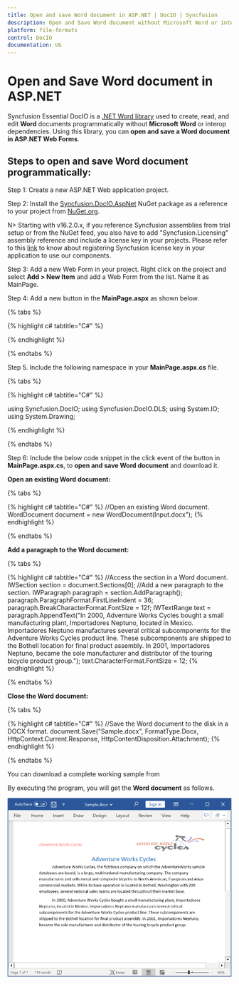 ```yaml
---
title: Open and save Word document in ASP.NET | DocIO | Syncfusion
description: Open and Save Word document without Microsoft Word or interop dependencies in ASP.NET application using Syncfusion .NET Word (DocIO) library.
platform: file-formats
control: DocIO
documentation: UG
---
```


# Open and Save Word document in ASP.NET

Syncfusion Essential DocIO is a [.NET Word library](https://www.syncfusion.com/document-processing/word-framework/net/word-library) used to create, read, and edit **Word** documents programmatically without **Microsoft Word** or interop dependencies. Using this library, you can **open and save a Word document in ASP.NET Web Forms**.

## Steps to open and save Word document programmatically:

Step 1: Create a new ASP.NET Web application project.

Step 2: Install the [Syncfusion.DocIO.AspNet](https://www.nuget.org/packages/Syncfusion.DocIO.AspNet) NuGet package as a reference to your project from [NuGet.org](https://www.nuget.org/).

N> Starting with v16.2.0.x, if you reference Syncfusion assemblies from trial setup or from the NuGet feed, you also have to add "Syncfusion.Licensing" assembly reference and include a license key in your projects. Please refer to this [link](https://help.syncfusion.com/common/essential-studio/licensing/overview) to know about registering Syncfusion license key in your application to use our components.

Step 3: Add a new Web Form in your project. Right click on the project and select **Add > New Item** and add a Web Form from the list. Name it as MainPage.

Step 4: Add a new button in the **MainPage.aspx** as shown below.

{% tabs %}

{% highlight c# tabtitle="C#" %}

<html xmlns="http://www.w3.org/1999/xhtml">
<head runat="server">
    <title></title>
</head>
<body>
    <form id="form1" runat="server">
    <div>
    <asp:Button ID="Button1" runat="server" Text="Open and Save Document" OnClick="OnButtonClicked" />
    </div>
    </form>
</body>
</html>

{% endhighlight %}

{% endtabs %}

Step 5. Include the following namespace in your **MainPage.aspx.cs** file.

{% tabs %}

{% highlight c# tabtitle="C#" %}

using Syncfusion.DocIO;
using Syncfusion.DocIO.DLS;
using System.IO;
using System.Drawing;

{% endhighlight %}

{% endtabs %}

Step 6: Include the below code snippet in the click event of the button in **MainPage.aspx.cs**, to **open and save Word document** and download it.

**Open an existing Word document:**

{% tabs %}

{% highlight c# tabtitle="C#" %}
//Open an existing Word document.
WordDocument document = new WordDocument(Input.docx");
{% endhighlight %}

{% endtabs %}

**Add a paragraph to the Word document:**

{% tabs %}

{% highlight c# tabtitle="C#" %}
//Access the section in a Word document.
IWSection section = document.Sections[0];
//Add a new paragraph to the section.
IWParagraph paragraph = section.AddParagraph();
paragraph.ParagraphFormat.FirstLineIndent = 36;
paragraph.BreakCharacterFormat.FontSize = 12f;
IWTextRange text = paragraph.AppendText("In 2000, Adventure Works Cycles bought a small manufacturing plant, Importadores Neptuno, located in Mexico. Importadores Neptuno manufactures several critical subcomponents for the Adventure Works Cycles product line. These subcomponents are shipped to the Bothell location for final product assembly. In 2001, Importadores Neptuno, became the sole manufacturer and distributor of the touring bicycle product group.");
text.CharacterFormat.FontSize = 12;
{% endhighlight %}

{% endtabs %}

**Close the Word document:**

{% tabs %}

{% highlight c# tabtitle="C#" %}
//Save the Word document to the disk in a DOCX format.
document.Save("Sample.docx", FormatType.Docx, HttpContext.Current.Response, HttpContentDisposition.Attachment);
{% endhighlight %}

{% endtabs %}

You can download a complete working sample from 

By executing the program, you will get the **Word document** as follows.

![ASP.Net Web Open and save output Word document](ASP-NET_images/OpenAndSaveOutput.png)